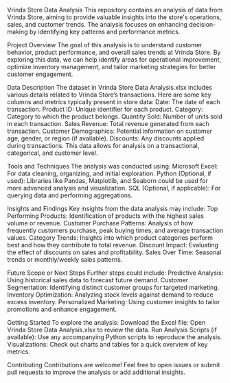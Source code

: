 Vrinda Store Data Analysis
This repository contains an analysis of data from Vrinda Store, aiming to provide valuable insights into the store's operations, sales, and customer trends. The analysis focuses on enhancing decision-making by identifying key patterns and performance metrics.

Project Overview
The goal of this analysis is to understand customer behavior, product performance, and overall sales trends at Vrinda Store. By exploring this data, we can help identify areas for operational improvement, optimize inventory management, and tailor marketing strategies for better customer engagement.

Data Description
The dataset in Vrinda Store Data Analysis.xlsx includes various details related to Vrinda Store’s transactions. Here are some key columns and metrics typically present in store data:
Date: The date of each transaction.
Product ID: Unique identifier for each product.
Category: Category to which the product belongs.
Quantity Sold: Number of units sold in each transaction.
Sales Revenue: Total revenue generated from each transaction.
Customer Demographics: Potential information on customer age, gender, or region (if available).
Discounts: Any discounts applied during transactions.
This data allows for analysis on a transactional, categorical, and customer level.

Tools and Techniques
The analysis was conducted using:
Microsoft Excel: For data cleaning, organizing, and initial exploration.
Python (Optional, if used): Libraries like Pandas, Matplotlib, and Seaborn could be used for more advanced analysis and visualization.
SQL (Optional, if applicable): For querying data and performing aggregations.

Insights and Findings
Key insights from the data analysis may include:
Top Performing Products: Identification of products with the highest sales volume or revenue.
Customer Purchase Patterns: Analysis of how frequently customers purchase, peak buying times, and average transaction values.
Category Trends: Insights into which product categories perform best and how they contribute to total revenue.
Discount Impact: Evaluating the effect of discounts on sales and profitability.
Sales Over Time: Seasonal trends or monthly/weekly sales patterns.

Future Scope or Next Steps
Further steps could include:
Predictive Analysis: Using historical sales data to forecast future demand.
Customer Segmentation: Identifying distinct customer groups for targeted marketing.
Inventory Optimization: Analyzing stock levels against demand to reduce excess inventory.
Personalized Marketing: Using customer insights to tailor promotions and enhance engagement.

Getting Started
To explore the analysis:
Download the Excel file: Open Vrinda Store Data Analysis.xlsx to review the data.
Run Analysis Scripts (if available): Use any accompanying Python scripts to reproduce the analysis.
Visualizations: Check out charts and tables for a quick overview of key metrics.

Contributing
Contributions are welcome! Feel free to open issues or submit pull requests to improve the analysis or add additional insights.

